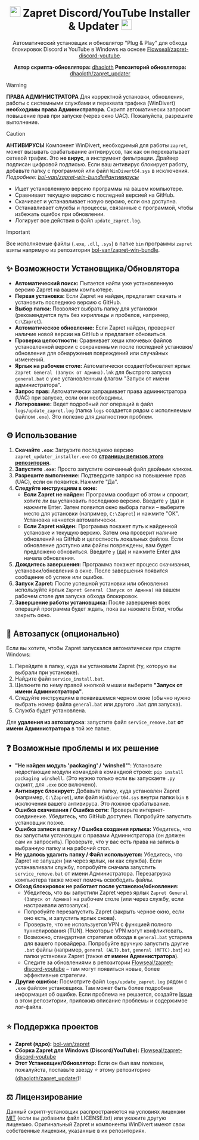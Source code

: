 <div align="center">

# <img src="https://cdn-icons-png.flaticon.com/128/5968/5968756.png" height=28 /> Zapret Discord/YouTube Installer & Updater <img src="https://cdn-icons-png.flaticon.com/128/1384/1384060.png" height=28 />

Автоматический установщик и обновлятор "Plug & Play" для обхода блокировок Discord и YouTube в Windows на основе [Flowseal/zapret-discord-youtube](https://github.com/Flowseal/zapret-discord-youtube).

**Автор скрипта-обновлятора:** [dhaoloth](https://github.com/dhaoloth)
**Репозиторий обновлятора:** [dhaoloth/zapret_updater](https://github.com/dhaoloth/zapret_updater)
</div>

> [!WARNING]
> **ПРАВА АДМИНИСТРАТОРА**
> Для корректной установки, обновления, работы с системными службами и перехвата трафика (WinDivert) **необходимы права Администратора**.
> Скрипт автоматически запросит повышение прав при запуске (через окно UAC). Пожалуйста, разрешите выполнение.

> [!CAUTION]
> **АНТИВИРУСЫ**
> Компонент WinDivert, необходимый для работы `zapret`, может вызывать срабатывание антивирусов, так как он перехватывает сетевой трафик. Это **не вирус**, а инструмент фильтрации. Драйвер подписан цифровой подписью. Если ваш антивирус блокирует работу, добавьте папку с программой или файл `WinDivert64.sys` в исключения.
> *Подробнее: [bol-van/zapret-win-bundle#антивирусы](https://github.com/bol-van/zapret-win-bundle#%D0%B0%D0%BD%D1%82%D0%B8%D0%B2%D0%B8%D1%80%D1%83%D1%81%D1%8B)*

- Ищет установленную версию программы на вашем компьютере.
- Сравнивает текущую версию с последней версией на GitHub.
- Скачивает и устанавливает новую версию, если она доступна.
- Останавливает службы и процессы, связанные с программой, чтобы избежать ошибок при обновлении.
- Логирует все действия в файл `update_zapret.log`.

> [!IMPORTANT]
> Все исполняемые файлы (`.exe`, `.dll`, `.sys`) в папке `bin` программы `zapret` взяты напрямую из репозитория [bol-van/zapret-win-bundle](https://github.com/bol-van/zapret-win-bundle/tree/master/zapret-winws).

## ✨ Возможности Установщика/Обновлятора

*   **Автоматический поиск:** Пытается найти уже установленную версию Zapret на вашем компьютере.
*   **Первая установка:** Если Zapret не найден, предлагает скачать и установить последнюю версию с GitHub.
*   **Выбор папки:** Позволяет выбрать папку для установки (рекомендуется путь без кириллицы и пробелов, например, `C:\Zapret`).
*   **Автоматическое обновление:** Если Zapret найден, проверяет наличие новой версии на GitHub и предлагает обновиться.
*   **Проверка целостности:** Сравнивает хеши ключевых файлов установленной версии с сохраненными после последней установки/обновления для обнаружения повреждений или случайных изменений.
*   **Ярлык на рабочем столе:** Автоматически создает/обновляет ярлык `Zapret General (Запуск от Админа).lnk` для быстрого запуска `general.bat` с уже установленным флагом "Запуск от имени администратора".
*   **Запрос прав:** Автоматически запрашивает права администратора (UAC) при запуске, если они необходимы.
*   **Логирование:** Ведет подробный лог операций в файл `logs/update_zapret.log` (папка `logs` создается рядом с исполняемым файлом `.exe`). Это полезно для диагностики проблем.

## ⚙️ Использование

1.  **Скачайте `.exe`:** Загрузите последнюю версию `zapret_updater_installer.exe` со [**страницы релизов этого репозитория**](https://github.com/dhaoloth/zapret_updater/releases/latest).
2.  **Запустите `.exe`:** Просто запустите скачанный файл двойным кликом.
3.  **Разрешите выполнение:** Подтвердите запрос на повышение прав (UAC), если он появится. Нажмите "Да".
4.  **Следуйте инструкциям в окне:**
    *   **Если Zapret не найден:** Программа сообщит об этом и спросит, хотите ли вы установить последнюю версию. Введите `y` (да) и нажмите Enter. Затем появится окно выбора папки – выберите место для установки (например, `C:\Zapret`) и нажмите "ОК". Установка начнется автоматически.
    *   **Если Zapret найден:** Программа покажет путь к найденной установке и текущую версию. Затем она проверит наличие обновлений на GitHub и целостность локальных файлов. Если обновление доступно или файлы повреждены, вам будет предложено обновиться. Введите `y` (да) и нажмите Enter для начала обновления.
5.  **Дождитесь завершения:** Программа покажет процесс скачивания, установки/обновления в окне. После завершения появится сообщение об успехе или ошибке.
6.  **Запуск Zapret:** После успешной установки или обновления используйте ярлык `Zapret General (Запуск от Админа)` на вашем рабочем столе для запуска обхода блокировок.
7.  **Завершение работы установщика:** После завершения всех операций программа будет ждать, пока вы нажмете Enter, чтобы закрыть окно.

## 🚀 Автозапуск (опционально)

Если вы хотите, чтобы Zapret запускался автоматически при старте Windows:

1.  Перейдите в папку, куда вы установили Zapret (ту, которую вы выбрали при установке).
2.  Найдите файл `service_install.bat`.
3.  Щелкните по нему правой кнопкой мыши и выберите **"Запуск от имени Администратора"**.
4.  Следуйте инструкциям в появившемся черном окне (обычно нужно выбрать номер файла `general.bat` или другого `.bat` для запуска).
5.  Служба будет установлена.

Для **удаления из автозапуска**: запустите файл `service_remove.bat` **от имени Администратора** в той же папке.

## ❓ Возможные проблемы и их решение

*   **"Не найден модуль 'packaging' / 'winshell'"**: Установите недостающие модули командой в командной строке: `pip install packaging winshell`. (Это нужно только если вы запускаете `.py` скрипт, для `.exe` все включено).
*   **Антивирус блокирует:** Добавьте папку, куда установлен Zapret (например, `C:\Zapret`), или файл `WinDivert64.sys` внутри папки `bin` в исключения вашего антивируса. Это ложное срабатывание.
*   **Ошибка скачивания / Ошибка сети:** Проверьте интернет-соединение. Убедитесь, что GitHub доступен. Попробуйте запустить установщик позже.
*   **Ошибка записи в папку / Ошибка создания ярлыка:** Убедитесь, что вы запустили установщик с правами Администратора (он должен сам их запросить). Проверьте, что у вас есть права на запись в выбранную папку и на рабочий стол.
*   **Не удалось удалить папку / Файл используется:** Убедитесь, что Zapret не запущен (ни через ярлык, ни как служба). Если устанавливали службу, попробуйте сначала запустить `service_remove.bat` от имени Администратора. Перезагрузка компьютера также может помочь освободить файлы.
*   **Обход блокировок не работает после установки/обновления:**
    *   Убедитесь, что вы запустили Zapret через ярлык `Zapret General (Запуск от Админа)` на рабочем столе (или через службу, если настраивали автозапуск).
    *   Попробуйте перезапустить Zapret (закрыть черное окно, если оно есть, и запустить ярлык снова).
    *   Проверьте, что не используется VPN с функцией полного туннелирования (TUN). Некоторые VPN могут конфликтовать.
    *   Возможно, стандартная стратегия обхода в `general.bat` устарела для вашего провайдера. Попробуйте вручную запустить другие `.bat` файлы (например, `general (ALT).bat`, `general (МГТС).bat`) из папки установки Zapret (также **от имени Администратора**).
    *   Следите за обновлениями в репозитории [Flowseal/zapret-discord-youtube](https://github.com/Flowseal/zapret-discord-youtube) – там могут появиться новые, более эффективные стратегии.
*   **Другие ошибки:** Посмотрите файл `logs/update_zapret.log` рядом с `.exe` файлом установщика. Там может быть более подробная информация об ошибке. Если проблема не решается, создайте [Issue](https://github.com/dhaoloth/zapret_updater/issues) в этом репозитории, приложив описание проблемы и содержимое лог-файла.

## ⭐ Поддержка проектов

*   **Zapret (ядро):** [bol-van/zapret](https://github.com/bol-van/zapret)
*   **Сборка Zapret для Windows (Discord/YouTube):** [Flowseal/zapret-discord-youtube](https://github.com/Flowseal/zapret-discord-youtube)
*   **Этот Установщик/Обновлятор:** Если он был вам полезен, пожалуйста, поставьте звезду :star: этому репозиторию ([dhaoloth/zapret_updater](https://github.com/dhaoloth/zapret_updater))!

## ⚖️ Лицензирование

Данный скрипт-установщик распространяется на условиях лицензии [MIT](LICENSE.txt) (если вы добавили файл LICENSE.txt) или укажите другую лицензию.
Оригинальный Zapret и компоненты WinDivert имеют свои собственные лицензии, указанные в их репозиториях.
